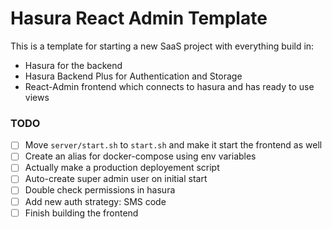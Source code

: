 # Hasura React Admin Template

This is a template for starting a new SaaS project with everything build in:
- Hasura for the backend
- Hasura Backend Plus for Authentication and Storage
- React-Admin frontend which connects to hasura and has ready to use views

### TODO
- [ ] Move `server/start.sh` to `start.sh` and make it start the frontend as well
- [ ] Create an alias for docker-compose using env variables
- [ ] Actually make a production deployement script
- [ ] Auto-create super admin user on initial start
- [ ] Double check permissions in hasura
- [ ] Add new auth strategy: SMS code
- [ ] Finish building the frontend
